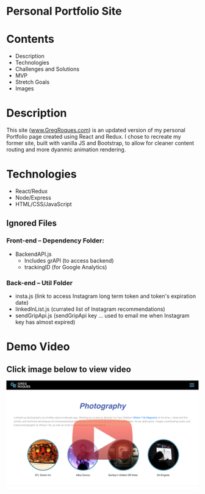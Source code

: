 # Personal Portfolio Site

# Contents

* Description
* Technologies
* Challenges and Solutions
* MVP
* Stretch Goals
* Images

# Description
This site (www.GregRoques.com) is an updated version of my personal Portfolio page created using React and Redux. I chose to recreate my former site, built with vanilla JS and Bootstrap, to allow for cleaner content routing and more dyanmic animation rendering.

# Technologies
- React/Redux
- Node/Express
- HTML/CSS/JavaScript

## Ignored Files
### Front-end – Dependency Folder:
- BackendAPI.js
    - Includes grAPI (to access backend)
    - trackingID (for Google Analytics)

### Back-end – Util Folder
- insta.js (link to access Instagram long term token and token's expiration date)
- linkedInList.js (currated list of Instagram recommendations)
- sendGripApi.js (sendGripApi key ... used to email me when Instagram key has almost expired)



# Demo Video
## Click image below to view video

[![demo video](/frontend/public/readMeImages/readMe_main.png)](https://youtu.be/YhksUFOM09Q)

  
